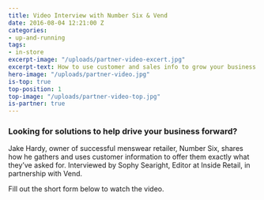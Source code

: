 ```yaml
---
title: Video Interview with Number Six & Vend
date: 2016-08-04 12:21:00 Z
categories:
- up-and-running
tags:
- in-store
excerpt-image: "/uploads/partner-video-excert.jpg"
excerpt-text: How to use customer and sales info to grow your business
hero-image: "/uploads/partner-video.jpg"
is-top: true
top-position: 1
top-image: "/uploads/partner-video-top.jpg"
is-partner: true
---
```


### Looking for solutions to help drive your business forward?

Jake Hardy, owner of successful menswear retailer, Number Six, shares how he gathers and uses customer information to offer them exactly what they’ve asked for. Interviewed by Sophy Searight, Editor at Inside Retail, in partnership with Vend.

Fill out the short form below to watch the video.

<script src="//app-sjg.marketo.com/js/forms2/js/forms2.min.js"></script>

<form id="mktoForm_4966"></form>

<script>
MktoForms2.loadForm("//app-sjg.marketo.com", "324-QRH-396", 4966, function(form) {
    //Add an onSuccess handler
    form.onSuccess(function(values, followUpUrl) {
        // Take the lead to a different page on successful submit, ignoring the form's configured followUpUrl
        location.href = "http://insideretail.com/partner/vend-partnership-video";
        // Return false to prevent the submission handler continuing with its own processing
        return false;
    });
});
</script>
